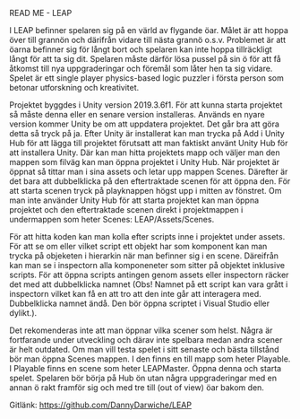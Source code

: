 READ ME - LEAP

I LEAP befinner spelaren sig på en värld av flygande öar. Målet är att hoppa över till grannön och därifrån vidare till nästa grannö o.s.v. Problemet är att öarna befinner sig för långt bort och spelaren kan inte hoppa tillräckligt långt för att ta sig dit. Spelaren måste därför lösa pussel på sin ö för att få åtkomst till nya uppgraderingar och föremål som låter hen ta sig vidare. Spelet är ett single player physics-based logic puzzler i första person som betonar utforskning och kreativitet.

Projektet byggdes i Unity version 2019.3.6f1. För att kunna starta projektet så måste denna eller en senare version installeras. Används en nyare version kommer Unity be om att uppdatera projektet. Det går bra att göra detta så tryck på ja. Efter Unity är installerat kan man trycka på Add i Unity Hub för att lägga till projektet förutsatt att man faktiskt använt Unity Hub för att installera Unity. Där kan man hitta projektets mapp och väljer man den mappen som filväg kan man öppna projektet i Unity Hub. När projektet är öppnat så tittar man i sina assets och letar upp mappen Scenes. Därefter är det bara att dubbelklicka på den eftertraktade scenen för att öppna den. För att starta scenen tryck på playknappen högst upp i mitten av fönstret. Om man inte använder Unity Hub för att starta projektet kan man öppna projektet och den eftertraktade scenen direkt i projektmappen i undermappen som heter Scenes: LEAP/Assets/Scenes.

För att hitta koden kan man kolla efter scripts inne i projektet under assets. För att se om eller vilket script ett objekt har som komponent kan man trycka på objeketen i hierarkin när man befinner sig i en scene. Däreifrån kan man se i inspectorn alla komponeneter som sitter på objektet inklusive scripts. För att öppna scripts antingen genom assets eller inspectorn räcker det med att dubbelklicka namnet (Obs! Namnet på ett script kan vara grått i inspectorn vilket kan få en att tro att den inte går att interagera med. Dubbelklicka namnet ändå. Den bör öppna scriptet i Visual Studio eller dylikt.).

Det rekomenderas inte att man öppnar vilka scener som helst. Några är fortfarande under utveckling och därav inte spelbara medan andra scener är helt outdated. Om man vill testa spelet i sitt senaste och bästa tillstånd bör man öppna Scenes mappen. I den finns en till mapp som heter Playable. I Playable finns en scene som heter LEAPMaster. Öppna denna och starta spelet. Spelaren bör börja på Hub ön utan några uppgraderingar med en annan ö rakt framför sig och med tre till (out of view) öar bakom den.

Gitlänk:
https://github.com/DannyDarwiche/LEAP
